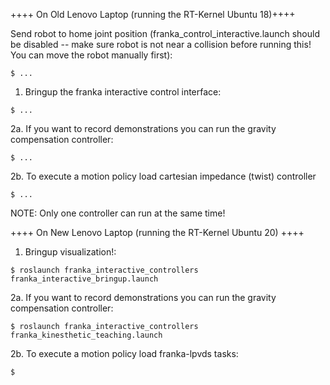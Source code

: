 ++++ On Old Lenovo Laptop (running the RT-Kernel Ubuntu 18)++++

Send robot to home joint position (franka_control_interactive.launch should be disabled -- make sure robot is not near a collision before running this! You can move the robot manually first):
```
$ ...
```


1. Bringup the franka interactive control interface:
```
$ ...
```

2a. If you want to record demonstrations you can run the gravity compensation controller:
```
$ ...
```

2b. To execute a motion policy load cartesian impedance (twist) controller
```
$ ...
```

NOTE: Only one controller can run at the same time!


++++ On New Lenovo Laptop (running the RT-Kernel Ubuntu 20)  ++++


1. Bringup visualization!:
```
$ roslaunch franka_interactive_controllers franka_interactive_bringup.launch
```

2a. If you want to record demonstrations you can run the gravity compensation controller:
```
$ roslaunch franka_interactive_controllers franka_kinesthetic_teaching.launch
```

2b. To execute a motion policy load franka-lpvds tasks:
```
$
```

